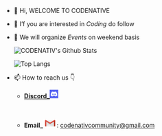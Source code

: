 - 👋 Hi, WELCOME TO CODENATIVE 
- 👀 I’f you are interested in *Coding* do follow 
- 👾 We will organize *Events* on weekend basis 

    ![**CODENATIV's** **Github** **Stats**](https://github-readme-stats.vercel.app/api?username=Codenativ-Community&count_private=true&show_icons=true&theme=radical&hide_rank=false)
    
    ![Top Langs](https://github-readme-stats.vercel.app/api/top-langs/?username=Codenativ-Community)
- 📫 How to reach us 👇
    - [**Discord_**](https://discord.gg/b8F6tddQp7)<img src="disco.png" height="20" width ="20"/>
    <p>&nbsp;</p>
    
    - **Email_**<img src="email.png" height="20" width ="32"/>: codenativcommunity@gmail.com
    <p>&nbsp;</p>
